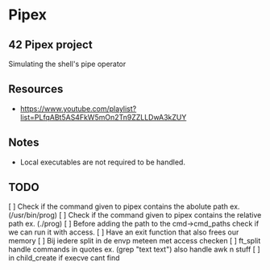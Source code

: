 # Pipex
## 42 Pipex project

Simulating the shell's pipe operator


## Resources
* https://www.youtube.com/playlist?list=PLfqABt5AS4FkW5mOn2Tn9ZZLLDwA3kZUY


## Notes
* Local executables are not required to be handled.


## TODO
[ ] Check if the command given to pipex contains the abolute path ex. (/usr/bin/prog)
[ ] Check if the command given to pipex contains the relative path ex. (./prog)
[ ] Before adding the path to the cmd->cmd_paths check if we can run it with access.
[ ] Have an exit function that also frees our memory 
[ ] Bij iedere split in de envp meteen met access checken
[ ] ft_split handle commands in quotes ex. (grep "text text") also handle awk n stuff
[ ] in child_create if execve cant find 
